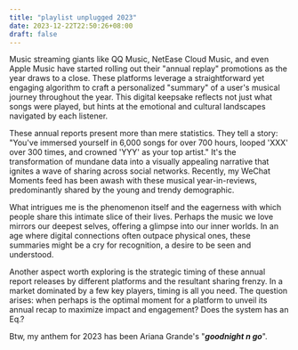 ```yaml
---
title: "playlist unplugged 2023"
date: 2023-12-22T22:50:26+08:00
draft: false
---
```


Music streaming giants like QQ Music, NetEase Cloud Music, and even Apple Music have started rolling out their "annual replay" promotions as the year draws to a close. These platforms leverage a straightforward yet engaging algorithm to craft a personalized "summary" of a user's musical journey throughout the year. This digital keepsake reflects not just what songs were played, but hints at the emotional and cultural landscapes navigated by each listener.

These annual reports present more than mere statistics. They tell a story: "You've immersed yourself in 6,000 songs for over 700 hours, looped 'XXX' over 300 times, and crowned 'YYY' as your top artist." It's the transformation of mundane data into a visually appealing narrative that ignites a wave of sharing across social networks. Recently, my WeChat Moments feed has been awash with these musical year-in-reviews, predominantly shared by the young and trendy demographic.

What intrigues me is the phenomenon itself and the eagerness with which people share this intimate slice of their lives. Perhaps the music we love mirrors our deepest selves, offering a glimpse into our inner worlds. In an age where digital connections often outpace physical ones, these summaries might be a cry for recognition, a desire to be seen and understood.

Another aspect worth exploring is the strategic timing of these annual report releases by different platforms and the resultant sharing frenzy. In a market dominated by a few key players, timing is all you need. The question arises: when perhaps is the optimal moment for a platform to unveil its annual recap to maximize impact and engagement? Does the system has an Eq.?

Btw, my anthem for 2023 has been Ariana Grande's "***goodnight n go***".
